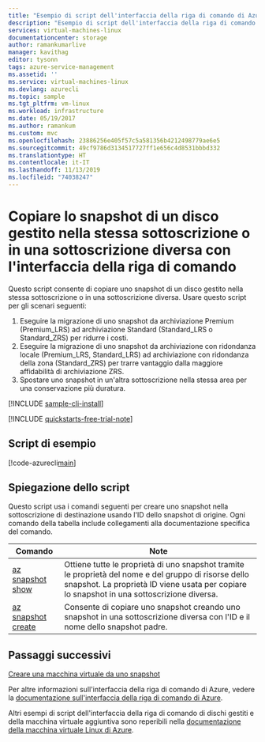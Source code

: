 ```yaml
---
title: "Esempio di script dell'interfaccia della riga di comando di Azure: copiare, o spostare, lo snapshot di un disco gestito nella stessa sottoscrizione o in una sottoscrizione diversa con l'interfaccia della riga di comando"
description: "Esempio di script dell'interfaccia della riga di comando di Azure: copiare, o spostare, lo snapshot di un disco gestito nella stessa sottoscrizione o in una sottoscrizione diversa con l'interfaccia della riga di comando"
services: virtual-machines-linux
documentationcenter: storage
author: ramankumarlive
manager: kavithag
editor: tysonn
tags: azure-service-management
ms.assetid: ''
ms.service: virtual-machines-linux
ms.devlang: azurecli
ms.topic: sample
ms.tgt_pltfrm: vm-linux
ms.workload: infrastructure
ms.date: 05/19/2017
ms.author: ramankum
ms.custom: mvc
ms.openlocfilehash: 23886256e405f57c5a581356b4212498779ae6e5
ms.sourcegitcommit: 49cf9786d3134517727ff1e656c4d8531bbbd332
ms.translationtype: HT
ms.contentlocale: it-IT
ms.lasthandoff: 11/13/2019
ms.locfileid: "74038247"
---
```

# <a name="copy-snapshot-of-a-managed-disk-to-same-or-different-subscription-with-cli"></a>Copiare lo snapshot di un disco gestito nella stessa sottoscrizione o in una sottoscrizione diversa con l'interfaccia della riga di comando

Questo script consente di copiare uno snapshot di un disco gestito nella stessa sottoscrizione o in una sottoscrizione diversa. Usare questo script per gli scenari seguenti:

1. Eseguire la migrazione di uno snapshot da archiviazione Premium (Premium_LRS) ad archiviazione Standard (Standard_LRS o Standard_ZRS) per ridurre i costi.
1. Eseguire la migrazione di uno snapshot da archiviazione con ridondanza locale (Premium_LRS, Standard_LRS) ad archiviazione con ridondanza della zona (Standard_ZRS) per trarre vantaggio dalla maggiore affidabilità di archiviazione ZRS.
1. Spostare uno snapshot in un'altra sottoscrizione nella stessa area per una conservazione più duratura.

[!INCLUDE [sample-cli-install](../../../includes/sample-cli-install.md)]

[!INCLUDE [quickstarts-free-trial-note](../../../includes/quickstarts-free-trial-note.md)]

## <a name="sample-script"></a>Script di esempio

[!code-azurecli[main](../../../cli_scripts/virtual-machine/copy-snapshot-to-same-or-different-subscription/copy-snapshot-to-same-or-different-subscription.sh "Copy snapshot")]


## <a name="script-explanation"></a>Spiegazione dello script

Questo script usa i comandi seguenti per creare uno snapshot nella sottoscrizione di destinazione usando l'ID dello snapshot di origine. Ogni comando della tabella include collegamenti alla documentazione specifica del comando.

| Comando | Note |
|---|---|
| [az snapshot show](https://docs.microsoft.com/cli/azure/snapshot) | Ottiene tutte le proprietà di uno snapshot tramite le proprietà del nome e del gruppo di risorse dello snapshot. La proprietà ID viene usata per copiare lo snapshot in una sottoscrizione diversa.  |
| [az snapshot create](https://docs.microsoft.com/cli/azure/snapshot) | Consente di copiare uno snapshot creando uno snapshot in una sottoscrizione diversa con l'ID e il nome dello snapshot padre.  |

## <a name="next-steps"></a>Passaggi successivi

[Creare una macchina virtuale da uno snapshot](./virtual-machines-linux-cli-sample-create-vm-from-snapshot.md?toc=%2fazure%2fvirtual-machines%2flinux%2ftoc.json)

Per altre informazioni sull'interfaccia della riga di comando di Azure, vedere la [documentazione sull'interfaccia della riga di comando di Azure](https://docs.microsoft.com/cli/azure).

Altri esempi di script dell'interfaccia della riga di comando di dischi gestiti e della macchina virtuale aggiuntiva sono reperibili nella [documentazione della macchina virtuale Linux di Azure](../linux/cli-samples.md?toc=%2fazure%2fvirtual-machines%2flinux%2ftoc.json).
